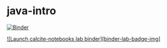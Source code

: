 # java-intro
[![Binder](https://mybinder.org/badge_logo.svg)](https://mybinder.org/v2/gh/szafird/java-intro/master?urlpath=lab/tree/HelloWorld.ipynb)

[![Launch calcite-notebooks lab binder][binder-lab-badge-img]](https://mybinder.org/v2/gh/michaelmior/calcite-notebooks/master?urlpath=lab)
